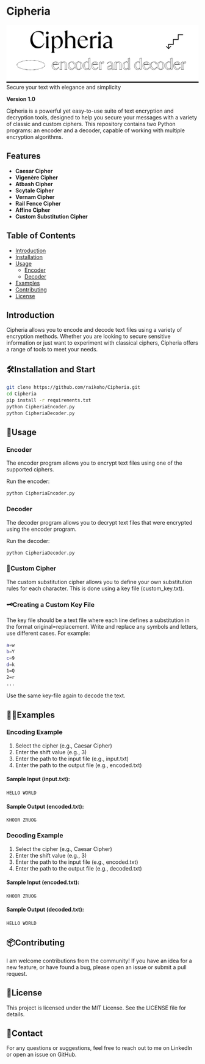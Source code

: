 # Cipheria

![Cipheria Logo](Cipheria.png)
Secure your text with elegance and simplicity

**Version 1.0**

Cipheria is a powerful yet easy-to-use suite of text encryption and decryption tools, designed to help you secure your messages with a variety of classic and custom ciphers. This repository contains two Python programs: an encoder and a decoder, capable of working with multiple encryption algorithms.

## Features

- **Caesar Cipher**
- **Vigenère Cipher**
- **Atbash Cipher**
- **Scytale Cipher**
- **Vernam Cipher**
- **Rail Fence Cipher**
- **Affine Cipher**
- **Custom Substitution Cipher**

## Table of Contents

- [Introduction](#introduction)
- [Installation](#installation)
- [Usage](#usage)
  - [Encoder](#encoder)
  - [Decoder](#decoder)
- [Examples](#examples)
- [Contributing](#contributing)
- [License](#license)

## Introduction

Cipheria allows you to encode and decode text files using a variety of encryption methods. Whether you are looking to secure sensitive information or just want to experiment with classical ciphers, Cipheria offers a range of tools to meet your needs.

## 🛠️Installation and Start
```sh
git clone https://github.com/raikoho/Cipheria.git
cd Cipheria
pip install -r requirements.txt
python CipheriaEncoder.py
python CipheriaDecoder.py
```
## 🚀Usage
### Encoder
The encoder program allows you to encrypt text files using one of the supported ciphers.

Run the encoder:
```sh
python CipheriaEncoder.py
```

### Decoder
The decoder program allows you to decrypt text files that were encrypted using the encoder program.

Run the decoder:
```sh
python CipheriaDecoder.py
```

### 🔐Custom Cipher
The custom substitution cipher allows you to define your own substitution rules for each character. This is done using a key file (custom_key.txt).

### 🗝️Creating a Custom Key File
The key file should be a text file where each line defines a substitution in the format original=replacement. Write and replace any symbols and letters, use different cases. For example:
```sh
a=w
b=Y
c=9
d=k
1=Q
2=r
...
```
Use the same key-file again to decode the text.

## 👩‍💻Examples

### Encoding Example

1) Select the cipher (e.g., Caesar Cipher)
2) Enter the shift value (e.g., 3)
3) Enter the path to the input file (e.g., input.txt)
4) Enter the path to the output file (e.g., encoded.txt)

####   Sample Input (input.txt):
    HELLO WORLD
####   Sample Output (encoded.txt):
    KHOOR ZRUOG

### Decoding Example

1) Select the cipher (e.g., Caesar Cipher)
2) Enter the shift value (e.g., 3)
3) Enter the path to the input file (e.g., encoded.txt)
4) Enter the path to the output file (e.g., decoded.txt)

####   Sample Input (encoded.txt):
    KHOOR ZRUOG
####   Sample Output (decoded.txt):
    HELLO WORLD

## 📦Contributing
I am welcome contributions from the community! If you have an idea for a new feature, or have found a bug, please open an issue or submit a pull request.

## 📜License
This project is licensed under the MIT License. See the LICENSE file for details.

## 📝Contact
For any questions or suggestions, feel free to reach out to me on LinkedIn or open an issue on GitHub.
